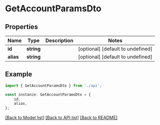 # GetAccountParamsDto


## Properties

Name | Type | Description | Notes
------------ | ------------- | ------------- | -------------
**id** | **string** |  | [optional] [default to undefined]
**alias** | **string** |  | [optional] [default to undefined]

## Example

```typescript
import { GetAccountParamsDto } from './api';

const instance: GetAccountParamsDto = {
    id,
    alias,
};
```

[[Back to Model list]](../README.md#documentation-for-models) [[Back to API list]](../README.md#documentation-for-api-endpoints) [[Back to README]](../README.md)
